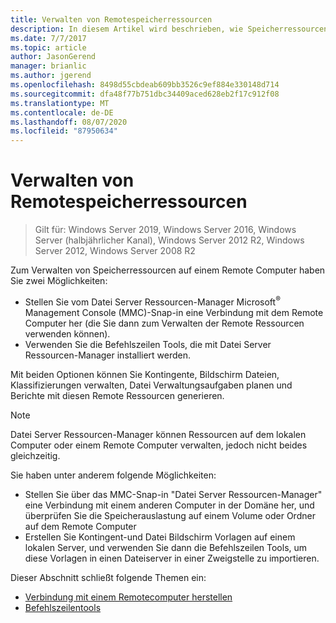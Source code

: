 ```yaml
---
title: Verwalten von Remotespeicherressourcen
description: In diesem Artikel wird beschrieben, wie Speicherressourcen auf einem Remote Computer verwaltet werden.
ms.date: 7/7/2017
ms.topic: article
author: JasonGerend
manager: brianlic
ms.author: jgerend
ms.openlocfilehash: 8498d55cbdeab609bb3526c9ef884e330148d714
ms.sourcegitcommit: dfa48f77b751dbc34409aced628eb2f17c912f08
ms.translationtype: MT
ms.contentlocale: de-DE
ms.lasthandoff: 08/07/2020
ms.locfileid: "87950634"
---
```

# <a name="managing-remote-storage-resources"></a>Verwalten von Remotespeicherressourcen

> Gilt für: Windows Server 2019, Windows Server 2016, Windows Server (halbjährlicher Kanal), Windows Server 2012 R2, Windows Server 2012, Windows Server 2008 R2

Zum Verwalten von Speicherressourcen auf einem Remote Computer haben Sie zwei Möglichkeiten:

-   Stellen Sie vom Datei Server Ressourcen-Manager Microsoft<sup>®</sup> Management Console (MMC)-Snap-in eine Verbindung mit dem Remote Computer her (die Sie dann zum Verwalten der Remote Ressourcen verwenden können).
-   Verwenden Sie die Befehlszeilen Tools, die mit Datei Server Ressourcen-Manager installiert werden.

Mit beiden Optionen können Sie Kontingente, Bildschirm Dateien, Klassifizierungen verwalten, Datei Verwaltungsaufgaben planen und Berichte mit diesen Remote Ressourcen generieren.

> [!Note]
> Datei Server Ressourcen-Manager können Ressourcen auf dem lokalen Computer oder einem Remote Computer verwalten, jedoch nicht beides gleichzeitig.

Sie haben unter anderem folgende Möglichkeiten:

-   Stellen Sie über das MMC-Snap-in "Datei Server Ressourcen-Manager" eine Verbindung mit einem anderen Computer in der Domäne her, und überprüfen Sie die Speicherauslastung auf einem Volume oder Ordner auf dem Remote Computer
-   Erstellen Sie Kontingent-und Datei Bildschirm Vorlagen auf einem lokalen Server, und verwenden Sie dann die Befehlszeilen Tools, um diese Vorlagen in einen Dateiserver in einer Zweigstelle zu importieren.

Dieser Abschnitt schließt folgende Themen ein:

-   [Verbindung mit einem Remotecomputer herstellen](connect-to-remote-computer.md)
-   [Befehlszeilentools](command-line-tools.md)

